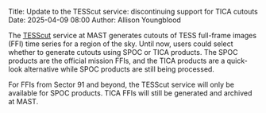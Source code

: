 Title: Update to the TESScut service: discontinuing support for TICA cutouts
Date: 2025-04-09 08:00
Author: Allison Youngblood

The [TESScut](https://mast.stsci.edu/tesscut/) service at MAST generates cutouts of TESS full-frame images (FFI) time series for a region of the sky. Until now, users could select whether to generate cutouts using SPOC or TICA products. The SPOC products are the official mission FFIs, and the TICA products are a quick-look alternative while SPOC products are still being processed.
 
For FFIs from Sector 91 and beyond, the TESScut service will only be available for SPOC products. TICA FFIs will still be generated and archived at MAST.